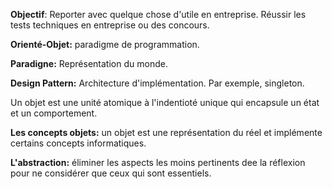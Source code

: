 **Objectif**: Reporter avec quelque chose d'utile en entreprise. Réussir les tests techniques en entreprise ou des concours.



**Orienté-Objet:** paradigme de programmation.



**Paradigne:** Représentation du monde.



**Design Pattern:** Architecture d'implémentation. Par exemple, singleton.



Un objet est une unité atomique à l'indentioté unique qui encapsule un état et un comportement.



**Les concepts objets:** un objet est une représentation du réel et implémente certains concepts informatiques.



**L'abstraction:** éliminer les aspects les moins pertinents dee la réflexion pour ne considérer que ceux qui sont essentiels.





